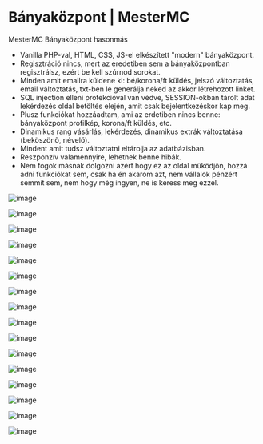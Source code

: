 # Bányaközpont | MesterMC

MesterMC Bányaközpont hasonmás

- Vanilla PHP-val, HTML, CSS, JS-el elkészített "modern" bányaközpont.
- Regisztráció nincs, mert az eredetiben sem a bányaközpontban regisztrálsz, ezért be kell szúrnod sorokat.
- Minden amit emailra küldene ki: bé/korona/ft küldés, jelszó változtatás, email változtatás, txt-ben le generálja neked az akkor létrehozott linket.
- SQL injection elleni protekcióval van védve, SESSION-okban tárolt adat lekérdezés oldal betöltés elején, amit csak bejelentkezéskor kap meg.
- Plusz funkciókat hozzáadtam, ami az erdetiben nincs benne: bányaközpont profilkép, korona/ft küldés, etc.
- Dinamikus rang vásárlás, lekérdezés, dinamikus extrák változtatása (beköszönő, névelő).
- Mindent amit tudsz változtatni eltárolja az adatbázisban.
- Reszponzív valamennyire, lehetnek benne hibák.
- Nem fogok másnak dolgozni azért hogy ez az oldal működjön, hozzá adni funkciókat sem, csak ha én akarom azt, nem vállalok pénzért semmit sem, nem hogy még ingyen, ne is keress meg ezzel.

![image](https://github.com/zzzmate/MesterMC-Banyakozpont/assets/104621347/6df63d1c-a517-4edd-887b-b4c32725e2ae)

![image](https://github.com/zzzmate/MesterMC-Banyakozpont/assets/104621347/dd18ed0c-7e61-4140-b1d4-f33698aa3bb0)

![image](https://github.com/zzzmate/MesterMC-Banyakozpont/assets/104621347/5083caa5-e777-4972-8f99-68aa1f9846f5)

![image](https://github.com/zzzmate/MesterMC-Banyakozpont/assets/104621347/24ae6a1f-e5f5-4cd9-8f06-b3862cc40370)

![image](https://github.com/zzzmate/MesterMC-Banyakozpont/assets/104621347/dfd28e79-74bb-4fcc-94da-709da5be531a)

![image](https://github.com/zzzmate/MesterMC-Banyakozpont/assets/104621347/f69c519b-dc43-4cb0-9d31-d1c06c33b873)

![image](https://github.com/zzzmate/MesterMC-Banyakozpont/assets/104621347/321636cb-6237-499f-a6f5-4e12e66364b4)

![image](https://github.com/zzzmate/MesterMC-Banyakozpont/assets/104621347/8d1ebb6e-f12b-4f1d-b0e7-87e490d1efa1)

![image](https://github.com/zzzmate/MesterMC-Banyakozpont/assets/104621347/c311b20f-a3c3-424a-bdbd-23272d50c6b7)

![image](https://github.com/zzzmate/MesterMC-Banyakozpont/assets/104621347/505e251a-513f-4b02-943e-4f068e72b282)

![image](https://github.com/zzzmate/MesterMC-Banyakozpont/assets/104621347/ac539952-a35a-49f6-aec1-c91eaf035bf2)

![image](https://github.com/zzzmate/MesterMC-Banyakozpont/assets/104621347/01be1b0a-ed21-4d2c-8ebd-bb648a98bcd1)

![image](https://github.com/zzzmate/MesterMC-Banyakozpont/assets/104621347/aa5258cb-a221-42b5-95b7-6b5bc4455a04)

![image](https://github.com/zzzmate/MesterMC-Banyakozpont/assets/104621347/f4cd5a6c-4a1c-4620-8ce6-61c936118002)

![image](https://github.com/zzzmate/MesterMC-Banyakozpont/assets/104621347/270b7102-34ce-4db4-91a9-b0d1fb04a82d)

![image](https://github.com/zzzmate/MesterMC-Banyakozpont/assets/104621347/b442ac09-5ae6-43c4-b079-e4d688dd2fc2)
